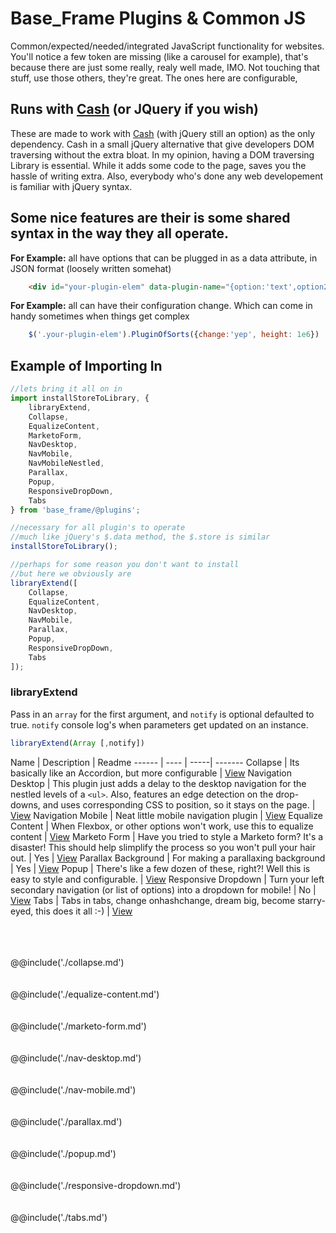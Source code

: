 # Base_Frame Plugins &amp; Common JS

Common/expected/needed/integrated JavaScript functionality for websites. You'll notice a few token are missing (like a carousel for example), that's because there are just some really, realy well made, IMO. Not touching that stuff, use those others, they're great. The ones here are configurable, 

## Runs with [Cash](https://github.com/fabiospampinato/cash) (or JQuery if you wish)

These are made to work with [Cash](https://github.com/fabiospampinato/cash) (with jQuery still an option) as the only dependency. Cash in a small jQuery alternative that give developers DOM traversing without the extra bloat. In my opinion, having a DOM traversing Library is essential. While it adds some code to the page, saves you the hassle of writing extra. Also, everybody who's done any web developement is familiar with jQuery syntax.

## Some nice features are their is some shared syntax in the way they all operate. 

__For Example:__ all have options that can be plugged in as a data attribute, in JSON format (loosely written somehat)
```html
    <div id="your-plugin-elem" data-plugin-name="{option:'text',option2: true, etc: 'you get the idea'}"></div>
```

<p><strong>For Example:</strong> all can have their configuration change. Which can come in handy sometimes when things get complex</p>
    
```javascript
    $('.your-plugin-elem').PluginOfSorts({change:'yep', height: 1e6})
```

## Example of Importing In
```javascript
//lets bring it all on in
import installStoreToLibrary, {
    libraryExtend,
    Collapse,
    EqualizeContent,
    MarketoForm,
    NavDesktop,
    NavMobile,
    NavMobileNestled,
    Parallax,
    Popup,
    ResponsiveDropDown,
    Tabs
} from 'base_frame/@plugins';

//necessary for all plugin's to operate
//much like jQuery's $.data method, the $.store is similar
installStoreToLibrary();

//perhaps for some reason you don't want to install
//but here we obviously are
libraryExtend([
    Collapse,
    EqualizeContent,
    NavDesktop,
    NavMobile,
    Parallax,
    Popup,
    ResponsiveDropDown,
    Tabs
]); 
```

### libraryExtend
Pass in an `array` for the first argument, and `notify` is optional defaulted to true. `notify` console log's when parameters get updated on an instance.

```javascript
libraryExtend(Array [,notify])
````
Name | Description | Readme
------ | ---- | -----| -------
Collapse | Its basically like an Accordion, but more configurable |  [View](#collapse)
Navigation Desktop | This plugin just adds a delay to the desktop navigation for the nestled levels of a `<ul>`. Also, features an edge detection on the drop-downs, and uses corresponding CSS to position, so it stays on the page. | [View](#nav-desktop)
Navigation Mobile | Neat little mobile navigation plugin | [View](#nav-mobile)
Equalize Content | When Flexbox, or other options won't work, use this to equalize content |  [View](#equalize)
Marketo Form | Have you tried to style a Marketo form? It's a disaster! This should help slimplify the process so you won't pull your hair out. | Yes | [View](./src/marketo-form-magic/readme.md)
Parallax Background | For making a parallaxing background | Yes | [View](#parallax)
Popup | There's like a few dozen of these, right?! Well this is easy to style and configurable. |  [View](./src/popup/readme.md)
Responsive Dropdown | Turn your left secondary navigation (or list of options) into a dropdown for mobile! | No | [View](#responsive-dropdowns)
Tabs | Tabs in tabs, change onhashchange, dream big, become starry-eyed, this does it all :-) | [View](#tabs)


<br>
<br>
<br>
@@include('./collapse.md')
<br>
<br>
<br>
@@include('./equalize-content.md')
<br>
<br>
<br>
@@include('./marketo-form.md')
<br>
<br>
<br>
@@include('./nav-desktop.md')
<br>
<br>
<br>
@@include('./nav-mobile.md')
<br>
<br>
<br>
@@include('./parallax.md')
<br>
<br>
<br>
@@include('./popup.md')
<br>
<br>
<br>
@@include('./responsive-dropdown.md')
<br>
<br>
<br>
@@include('./tabs.md')